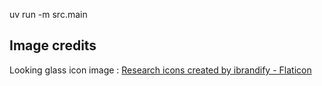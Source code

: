 
uv run -m src.main

## Image credits

Looking glass icon image : <a href="https://www.flaticon.com/free-icons/research" title="research icons">Research icons created by ibrandify - Flaticon</a>